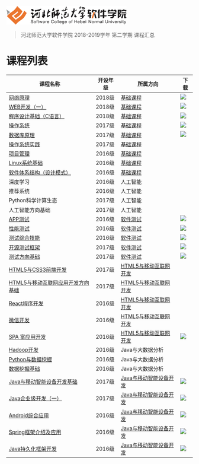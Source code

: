 <img src="./image/logo.png" height="50" />

> 河北师范大学软件学院 2018-2019学年 第二学期 课程汇总

# 课程列表

|课程名称|开设年级|所属方向|下载|
|-------|-------|-------|-------|
|[网络原理](https://github.com/edu2act/course-NetWork/tree/2018-2019-2st) | 2018级 | [基础课程](./courses/基础课程) |[![](https://img.shields.io/badge/term-2018--2019--1st-9cf.svg)](https://github.com/edu2act/course-NetWork/releases/tag/2018-2019-2st) |
|[WEB开发（一）](https://github.com/edu2act/course-web1/tree/2018-2019-2st) | 2018级 | [基础课程](./courses/基础课程) |[![](https://img.shields.io/badge/term-2018--2019--1st-9cf.svg)](https://github.com/edu2act/course-web1/releases/tag/2018-2019-2st) |
|[程序设计基础（C语言）](https://github.com/edu2act/course-C/tree/2018-2019-2st) | 2018级 | [基础课程](./courses/基础课程) |[![](https://img.shields.io/badge/term-2018--2019--1st-9cf.svg)](https://github.com/edu2act/course-C/releases/tag/2018-2019-2st) |
|[操作系统](https://github.com/edu2act/course-OS/tree/2018-2019-2st) | 2017级 | [基础课程](./courses/基础课程) |[![](https://img.shields.io/badge/term-2018--2019--1st-9cf.svg)](https://github.com/edu2act/course-OS/releases/tag/2018-2019-2st) |
|[数据库原理](https://github.com/edu2act/course-DataBase/tree/2018-2019-2st) | 2017级 | [基础课程](./courses/基础课程) |[![](https://img.shields.io/badge/term-2018--2019--1st-9cf.svg)](https://github.com/edu2act/course-DataBase/releases/tag/2018-2019-2st) |
|[操作系统实践](https://github.com/edu2act/course-os-practice) | 2017级 | [基础课程](./courses/基础课程) | |
|[项目管理](https://github.com/edu2act/course-IT-Project-Management/) | 2016级 | [基础课程](./courses/基础课程) | |
|[Linux系统基础](https://github.com/edu2act/course-linux-system/) | 2016级 | [基础课程](./courses/基础课程) | |
|[软件体系结构（设计模式）](https://github.com/edu2act/course-Software-architecture/) | 2016级 | [基础课程](./courses/基础课程) | |
|深度学习 | 2016级 | 人工智能 | |
|推荐系统 | 2016级 | 人工智能 | |
|Python科学计算生态 |2017级 |人工智能 | |
|人工智能方向基础 | 2017级 | 人工智能 | |
|[APP测试](https://github.com/edu2act/course-APP-Testing/tree/2018-2019-2st) | 2016级 | [软件测试](./courses/软件测试) |[![](https://img.shields.io/badge/term-2018--2019--1st-9cf.svg)](https://github.com/edu2act/course-APP-Testing/releases/tag/2018-2019-2st) |
|[性能测试](https://github.com/edu2act/course-Load-Testing/tree/2018-2019-2st) | 2016级 | [软件测试](./courses/软件测试) |[![](https://img.shields.io/badge/term-2018--2019--1st-9cf.svg)](https://github.com/edu2act/course-Load-Testing/releases/tag/2018-2019-2st) |
|[测试综合技能](https://github.com/edu2act/course-testing-comprehensive-skill/tree/2018-2019-2st) | 2016级 | [软件测试](./courses/软件测试) |[![](https://img.shields.io/badge/term-2018--2019--1st-9cf.svg)](https://github.com/edu2act/course-testing-comprehensive-skill/releases/tag/2018-2019-2st) |
|[开源测试框架](https://github.com/edu2act/course-web-driver/tree/2018-2019-2st) | 2017级 | [软件测试](./courses/软件测试) |[![](https://img.shields.io/badge/term-2018--2019--1st-9cf.svg)](https://github.com/edu2act/course-web-driver/releases/tag/2018-2019-2st) |
|[测试方向基础](https://github.com/edu2act/course-JavaEE/tree/2018-2019-2st) | 2017级 | [软件测试](./courses/软件测试) |[![](https://img.shields.io/badge/term-2018--2019--1st-9cf.svg)](https://github.com/edu2act/course-JavaEE/releases/tag/2018-2019-2st) |
|[HTML5与CSS3前端开发](https://github.com/edu2act/course-HTML5-and-mobile-internet-development-fondation) | 2017级 | [HTML5与移动互联网开发](./courses/HTML5与移动互联网开发) | |
|[HTML5与移动互联网应用开发方向基础](https://github.com/edu2act/course-javascript-advanced) | 2017级 | [HTML5与移动互联网开发](./courses/HTML5与移动互联网开发) | |
|[React程序开发](https://github.com/edu2act/course-react) | 2016级 | [HTML5与移动互联网开发](./courses/HTML5与移动互联网开发) | |
|[微信开发](https://github.com/edu2act/course-wechat-and-miniprogram) | 2016级 | [HTML5与移动互联网开发](./courses/HTML5与移动互联网开发) | |
|[SPA 富应用开发](https://github.com/edu2act/course-spa/tree/2018-2019-2st) | 2016级 | [HTML5与移动互联网开发](./courses/HTML5与移动互联网开发) |[![](https://img.shields.io/badge/term-2018--2019--1st-9cf.svg)](https://github.com/edu2act/course-spa/releases/tag/2018-2019-2st) |
|[Hadoop开发](https://github.com/edu2act/course-Hadoop/) | 2016级 | Java与大数据分析 | |
|[Python与数据挖掘](https://github.com/edu2act/course-Python/) | 2016级 | Java与大数据分析 | |
|[数据挖掘基础](https://github.com/edu2act/course-Fundamentals-of-data-mining/) | 2016级 | Java与大数据分析 | |
|[Java与移动智能设备开发基础](https://github.com/edu2act/course-android/tree/2018-2019-2st) | 2017级 | [Java与移动智能设备开发](./courses/Java与移动智能设备开发) |[![](https://img.shields.io/badge/term-2018--2019--1st-9cf.svg)](https://github.com/edu2act/course-android/releases/tag/2018-2019-2st) |
|[Java企业级开发（一）](https://github.com/edu2act/course-JavaEE/tree/2018-2019-2st) | 2017级 | [Java与移动智能设备开发](./courses/Java与移动智能设备开发) |[![](https://img.shields.io/badge/term-2018--2019--1st-9cf.svg)](https://github.com/edu2act/course-JavaEE/releases/tag/2018-2019-2st) |
|[Android综合应用](https://github.com/edu2act/course-Android-Integrated-Application/tree/2018-2019-2st) | 2016级 | [Java与移动智能设备开发](./courses/Java与移动智能设备开发) |[![](https://img.shields.io/badge/term-2018--2019--1st-9cf.svg)](https://github.com/edu2act/course-Android-Integrated-Application/releases/tag/2018-2019-2st) |
|[Spring框架介绍及应用](https://github.com/edu2act/course-spring/tree/2018-2019-2st) | 2016级 | [Java与移动智能设备开发](./courses/Java与移动智能设备开发) |[![](https://img.shields.io/badge/term-2018--2019--1st-9cf.svg)](https://github.com/edu2act/course-spring/releases/tag/2018-2019-2st) |
|[Java持久化框架开发](https://github.com/edu2act/course-hibernate/tree/2018-2019-2st) | 2016级 | [Java与移动智能设备开发](./courses/Java与移动智能设备开发) |[![](https://img.shields.io/badge/term-2018--2019--1st-9cf.svg)](https://github.com/edu2act/course-hibernate/releases/tag/2018-2019-2st) |


